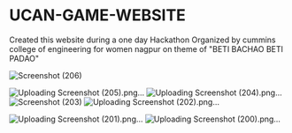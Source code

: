 # UCAN-GAME-WEBSITE
Created this website during a one day Hackathon Organized by cummins college of engineering for women nagpur on theme of "BETI BACHAO BETI PADAO"

![Screenshot (206)](https://github.com/Aqs31/UCAN-GAME-WEBSITE/assets/88832346/9f2a2d19-77d3-4cd9-90a7-4c87172efd32)

![Uploading Screenshot (205).png…]()
![Uploading Screenshot (204).png…]()
![Screenshot (203)](https://github.com/Aqs31/UCAN-GAME-WEBSITE/assets/88832346/dcb4a552-4ddc-4ee0-969a-05ec3c5b290e)
![Uploading Screenshot (202).png…]()

![Uploading Screenshot (201).png…]()
![Uploading Screenshot (200).png…]()
